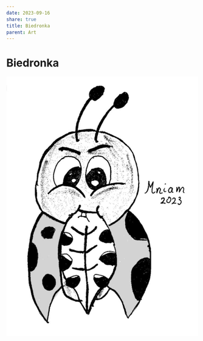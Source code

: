 ```yaml
---
date: 2023-09-16
share: true
title: Biedronka
parent: Art
---
```


# Biedronka

![ladybird.jpg](../WebPage/art/art-assets/ladybird.jpg)